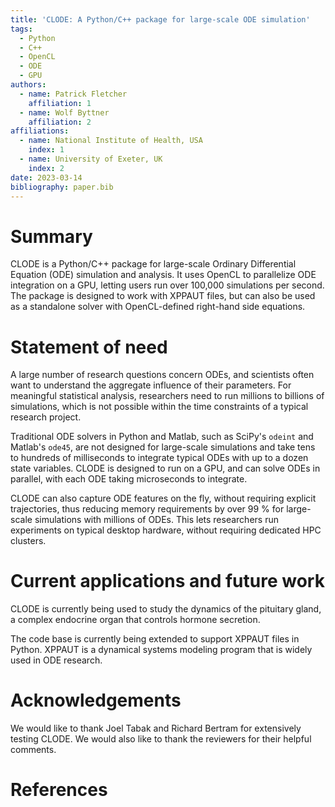 ```yaml
---
title: 'CLODE: A Python/C++ package for large-scale ODE simulation'
tags:
  - Python
  - C++
  - OpenCL
  - ODE
  - GPU
authors:
  - name: Patrick Fletcher
    affiliation: 1
  - name: Wolf Byttner
    affiliation: 2
affiliations:
  - name: National Institute of Health, USA
    index: 1
  - name: University of Exeter, UK
    index: 2
date: 2023-03-14
bibliography: paper.bib
---
```


# Summary

CLODE is a Python/C++ package for large-scale Ordinary
Differential Equation (ODE) simulation and analysis.
It uses OpenCL to parallelize ODE integration on a GPU, letting
users run over 100,000 simulations per second. The package is
designed to work with XPPAUT files, but can also be used as
a standalone solver with OpenCL-defined right-hand side equations.

# Statement of need

A large number of research questions concern ODEs, and scientists often
want to understand the aggregate influence of their parameters.
For meaningful statistical analysis, researchers need to run
millions to billions of simulations, which is not possible within
the time constraints of a typical research project.

Traditional ODE solvers in Python and Matlab, such as SciPy's
`odeint` and Matlab's `ode45`, are not designed for large-scale
simulations and take tens to hundreds of milliseconds to integrate
typical ODEs with up to a dozen state variables. CLODE is designed
to run on a GPU, and can solve ODEs in parallel, with each ODE
taking microseconds to integrate.

CLODE can also capture ODE features on the fly, without requiring
explicit trajectories, thus reducing memory requirements by over 99 %
for large-scale simulations with millions of ODEs. This lets researchers
run experiments on typical desktop hardware, without requiring dedicated
HPC clusters.

# Current applications and future work

CLODE is currently being used to study the dynamics of the
pituitary gland, a complex endocrine organ that controls
hormone secretion.

The code base is currently being extended to support
XPPAUT files in Python. XPPAUT is a dynamical systems modeling
program that is widely used in ODE research.

# Acknowledgements

We would like to thank Joel Tabak and Richard Bertram for extensively testing
CLODE. We would also like to thank the reviewers for their helpful comments.

# References